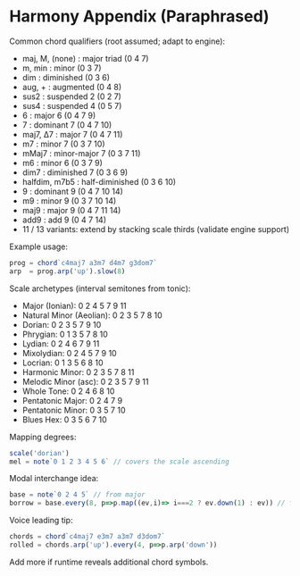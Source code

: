 # Harmony Appendix (Paraphrased)

Common chord qualifiers (root assumed; adapt to engine):
- maj, M, (none) : major triad (0 4 7)
- m, min : minor (0 3 7)
- dim : diminished (0 3 6)
- aug, + : augmented (0 4 8)
- sus2 : suspended 2 (0 2 7)
- sus4 : suspended 4 (0 5 7)
- 6 : major 6 (0 4 7 9)
- 7 : dominant 7 (0 4 7 10)
- maj7, Δ7 : major 7 (0 4 7 11)
- m7 : minor 7 (0 3 7 10)
- mMaj7 : minor-major 7 (0 3 7 11)
- m6 : minor 6 (0 3 7 9)
- dim7 : diminished 7 (0 3 6 9)
- halfdim, m7b5 : half-diminished (0 3 6 10)
- 9 : dominant 9 (0 4 7 10 14)
- m9 : minor 9 (0 3 7 10 14)
- maj9 : major 9 (0 4 7 11 14)
- add9 : add 9 (0 4 7 14)
- 11 / 13 variants: extend by stacking scale thirds (validate engine support)

Example usage:
```js
prog = chord`c4maj7 a3m7 d4m7 g3dom7`
arp  = prog.arp('up').slow(8)
```

Scale archetypes (interval semitones from tonic):
- Major (Ionian): 0 2 4 5 7 9 11
- Natural Minor (Aeolian): 0 2 3 5 7 8 10
- Dorian: 0 2 3 5 7 9 10
- Phrygian: 0 1 3 5 7 8 10
- Lydian: 0 2 4 6 7 9 11
- Mixolydian: 0 2 4 5 7 9 10
- Locrian: 0 1 3 5 6 8 10
- Harmonic Minor: 0 2 3 5 7 8 11
- Melodic Minor (asc): 0 2 3 5 7 9 11
- Whole Tone: 0 2 4 6 8 10
- Pentatonic Major: 0 2 4 7 9
- Pentatonic Minor: 0 3 5 7 10
- Blues Hex: 0 3 5 6 7 10

Mapping degrees:
```js
scale('dorian')
mel = note`0 1 2 3 4 5 6` // covers the scale ascending
```

Modal interchange idea:
```js
base = note`0 2 4 5` // from major
borrow = base.every(8, p=>p.map((ev,i)=> i===2 ? ev.down(1) : ev)) // flatten 3rd occasionally
```

Voice leading tip:
```js
chords = chord`c4maj7 e3m7 a3m7 d3dom7`
rolled = chords.arp('up').every(4, p=>p.arp('down'))
```

Add more if runtime reveals additional chord symbols.
